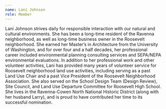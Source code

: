 ```yaml
---
name: Lani Johnson
role: Member
---
```

Lani Johnson strives daily for responsible interaction with our natural and cultural environments. She has been a long-time resident of the Ravenna neighborhood, as well as long-time business owner in the Roosevelt neighborhood. She earned her Master’s in Architecture from the University of Washington, and for over four and a half decades, her professional career included environmental planning consulting services and SEPA/NEPA environmental evaluations. In addition to her professional work and other volunteer activities, Lani has provided many years of volunteer service for Roosevelt neighborhood land use activities, including serving as a past Land Use Chair and a past Vice President of the Roosevelt Neighborhood Association. She also served on the School Design Team (Design Review), Site Council, and Land Use Departure Committee for Roosevelt High School. She lives in the Ravenna-Cowen North National Historic District (along with her husband Larry), and is proud to have contributed her time to its successful nomination.